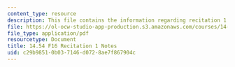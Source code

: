 ```yaml
---
content_type: resource
description: This file contains the information regarding recitation 1 notes.
file: https://ol-ocw-studio-app-production.s3.amazonaws.com/courses/14-54-international-trade-fall-2016/c29b98510b037146d0728ae7f867904c_MIT14_54F16_Recitation1.pdf
file_type: application/pdf
resourcetype: Document
title: 14.54 F16 Recitation 1 Notes
uid: c29b9851-0b03-7146-d072-8ae7f867904c
---
```

